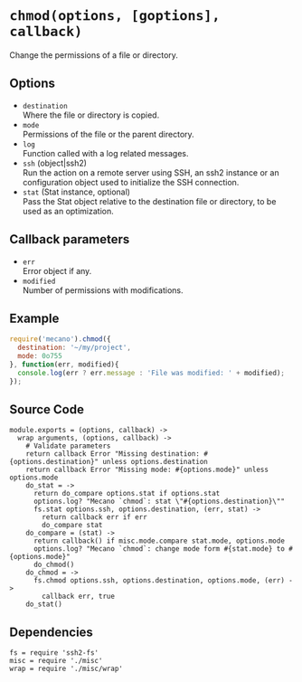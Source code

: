 
# `chmod(options, [goptions], callback)`

Change the permissions of a file or directory.

## Options

*   `destination`   
    Where the file or directory is copied.   
*   `mode`   
    Permissions of the file or the parent directory.   
*   `log`   
    Function called with a log related messages.   
*   `ssh` (object|ssh2)   
    Run the action on a remote server using SSH, an ssh2 instance or an
    configuration object used to initialize the SSH connection.   
*   `stat` (Stat instance, optional)   
    Pass the Stat object relative to the destination file or directory, to be
    used as an optimization.   

## Callback parameters

*   `err`   
    Error object if any.   
*   `modified`   
    Number of permissions with modifications.   

## Example

```js
require('mecano').chmod({
  destination: '~/my/project',
  mode: 0o755
}, function(err, modified){
  console.log(err ? err.message : 'File was modified: ' + modified);
});
```

## Source Code

    module.exports = (options, callback) ->
      wrap arguments, (options, callback) ->
        # Validate parameters
        return callback Error "Missing destination: #{options.destination}" unless options.destination
        return callback Error "Missing mode: #{options.mode}" unless options.mode
        do_stat = ->
          return do_compare options.stat if options.stat
          options.log? "Mecano `chmod`: stat \"#{options.destination}\""
          fs.stat options.ssh, options.destination, (err, stat) ->
            return callback err if err
            do_compare stat
        do_compare = (stat) ->
          return callback() if misc.mode.compare stat.mode, options.mode
          options.log? "Mecano `chmod`: change mode form #{stat.mode} to #{options.mode}"
          do_chmod()
        do_chmod = ->
          fs.chmod options.ssh, options.destination, options.mode, (err) ->
            callback err, true
        do_stat()

## Dependencies

    fs = require 'ssh2-fs'
    misc = require './misc'
    wrap = require './misc/wrap'






